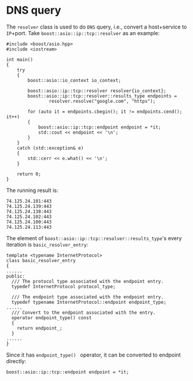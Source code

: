 # DNS query

The `resolver` class is used to do `DNS` query, i.e., convert a host+service to `IP`+port. Take `boost::asio::ip::tcp::resolver` as an example:  

	#include <boost/asio.hpp>
	#include <iostream>
	
	int main()
	{
	    try
	    {
	        boost::asio::io_context io_context;
	
	        boost::asio::ip::tcp::resolver resolver{io_context};
	        boost::asio::ip::tcp::resolver::results_type endpoints =
	                resolver.resolve("google.com", "https");
	
	        for (auto it = endpoints.cbegin(); it != endpoints.cend(); it++)
	        {
	            boost::asio::ip::tcp::endpoint endpoint = *it;
	            std::cout << endpoint << '\n';
	        }
	    }
	    catch (std::exception& e)
	    {
	        std::cerr << e.what() << '\n';
	    }
	
	    return 0;
	}

The running result is:   

	74.125.24.101:443
	74.125.24.139:443
	74.125.24.138:443
	74.125.24.102:443
	74.125.24.100:443
	74.125.24.113:443

The element of `boost::asio::ip::tcp::resolver::results_type`'s every iteration is `basic_resolver_entry`:  

	template <typename InternetProtocol>
	class basic_resolver_entry
	{
	......
	public:
	  /// The protocol type associated with the endpoint entry.
	  typedef InternetProtocol protocol_type;
	
	  /// The endpoint type associated with the endpoint entry.
	  typedef typename InternetProtocol::endpoint endpoint_type;
	......
	  /// Convert to the endpoint associated with the entry.
	  operator endpoint_type() const
	  {
	    return endpoint_;
	  }
	......
	}
Since it has `endpoint_type() ` operator, it can be converted to endpoint directly:  

	boost::asio::ip::tcp::endpoint endpoint = *it;
